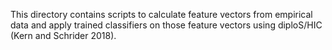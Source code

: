 This directory contains scripts to calculate feature vectors from empirical data and apply trained classifiers on those feature vectors using diploS/HIC (Kern and Schrider 2018). 
